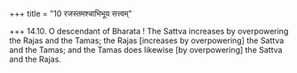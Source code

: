 +++
title = "10 रजस्तमश्चाभिभूय सत्त्वम्"

+++
14.10. O descendant of Bharata ! The Sattva increases by overpowering
the Rajas and the Tamas; the Rajas \[increases by overpowering\] the
Sattva and the Tamas; and the Tamas does likewise \[by overpowering\]
the Sattva and the Rajas.

